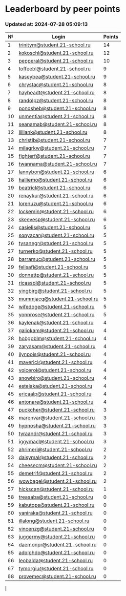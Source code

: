 # Leaderboard by peer points

### Updated at: 2024-07-28 05:09:13

| № | Login | Points |
|---|-------|--------|
|1|trinitym@student.21-school.ru|14|
|2|kokoschl@student.21-school.ru|12|
|3|pepperal@student.21-school.ru|10|
|4|toffeebl@student.21-school.ru|9|
|5|kaseybea@student.21-school.ru|9|
|6|chrystac@student.21-school.ru|8|
|7|hayheadt@student.21-school.ru|8|
|8|randolpz@student.21-school.ru|8|
|9|ponosheb@student.21-school.ru|8|
|10|unmentia@student.21-school.ru|8|
|11|seanamab@student.21-school.ru|8|
|12|lilliank@student.21-school.ru|8|
|13|christib@student.21-school.ru|7|
|14|milagrkw@student.21-school.ru|7|
|15|fighterf@student.21-school.ru|7|
|16|twannama@student.21-school.ru|7|
|17|lannybon@student.21-school.ru|6|
|18|halliemo@student.21-school.ru|6|
|19|beatricl@student.21-school.ru|6|
|20|renaykur@student.21-school.ru|6|
|21|lorenuzu@student.21-school.ru|6|
|22|lockemin@student.21-school.ru|6|
|23|skeevesp@student.21-school.ru|6|
|24|casielis@student.21-school.ru|5|
|25|sonyacar@student.21-school.ru|5|
|26|tysanegr@student.21-school.ru|5|
|27|turnerko@student.21-school.ru|5|
|28|barramuc@student.21-school.ru|5|
|29|felisafi@student.21-school.ru|5|
|30|donnettp@student.21-school.ru|5|
|31|ricassol@student.21-school.ru|5|
|32|yingbirg@student.21-school.ru|5|
|33|mummjacq@student.21-school.ru|5|
|34|wifedoge@student.21-school.ru|5|
|35|yonnrose@student.21-school.ru|5|
|36|kaylenak@student.21-school.ru|4|
|37|galiokam@student.21-school.ru|4|
|38|hobgoblm@student.21-school.ru|4|
|39|zaryasam@student.21-school.ru|4|
|40|ilynpois@student.21-school.ru|4|
|41|mavericl@student.21-school.ru|4|
|42|voicerol@student.21-school.ru|4|
|43|snowbiro@student.21-school.ru|4|
|44|estelaka@student.21-school.ru|4|
|45|ericaalp@student.21-school.ru|4|
|46|antonare@student.21-school.ru|4|
|47|puckcher@student.21-school.ru|3|
|48|marenvar@student.21-school.ru|3|
|49|hypnosha@student.21-school.ru|3|
|50|tyraandr@student.21-school.ru|3|
|51|iggymacl@student.21-school.ru|3|
|52|ahrimeri@student.21-school.ru|2|
|53|daisymal@student.21-school.ru|2|
|54|cheesecm@student.21-school.ru|2|
|55|demetrif@student.21-school.ru|2|
|56|wowbagel@student.21-school.ru|2|
|57|hickscan@student.21-school.ru|1|
|58|treasaba@student.21-school.ru|0|
|59|kabutops@student.21-school.ru|0|
|60|yaniraka@student.21-school.ru|0|
|61|illalong@student.21-school.ru|0|
|62|vincenzg@student.21-school.ru|0|
|63|juggermy@student.21-school.ru|0|
|64|daemonpr@student.21-school.ru|0|
|65|adolphdo@student.21-school.ru|0|
|66|leobalda@student.21-school.ru|0|
|67|tymorgiu@student.21-school.ru|0|
|68|provemec@student.21-school.ru|0|
|
